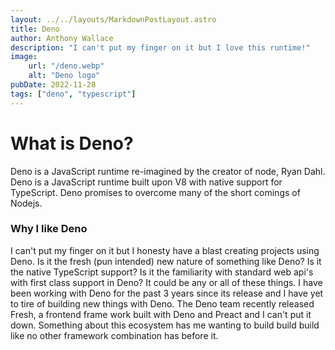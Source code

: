 ```yaml
---
layout: ../../layouts/MarkdownPostLayout.astro
title: Deno
author: Anthony Wallace
description: "I can't put my finger on it but I love this runtime!"
image: 
    url: "/deno.webp"
    alt: "Deno logo"
pubDate: 2022-11-28
tags: ["deno", "typescript"]
---
```


# What is Deno?
Deno is a JavaScript runtime re-imagined by the creator of node, Ryan Dahl. Deno is a JavaScript runtime built upon V8 with native support for TypeScript. Deno promises to overcome many of the short comings of Nodejs.

### Why I like Deno
I can't put my finger on it but I honesty have a blast creating projects using Deno. Is it the fresh (pun intended) new nature of something like Deno? Is it the native TypeScript support? Is it the familiarity with standard web api's with first class support in Deno? It could be any or all of these things. I have been working with Deno for the past 3 years since its release and I have yet to tire of building new things with Deno. The Deno team recently released Fresh, a frontend frame work built with Deno and Preact and I can't put it down. Something about this ecosystem has me wanting to build build build like no other framework combination has before it.